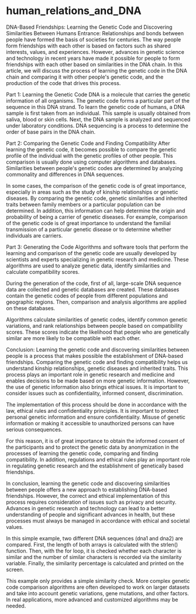 # human_relations_and_DNA
DNA-Based Friendships: Learning the Genetic Code and Discovering Similarities Between Humans
Entrance:
Relationships and bonds between people have formed the basis of societies for centuries. The way people form friendships with each other is based on factors such as shared interests, values, and experiences. However, advances in genetic science and technology in recent years have made it possible for people to form friendships with each other based on similarities in the DNA chain. In this article, we will discuss the process of learning the genetic code in the DNA chain and comparing it with other people's genetic code, and the production of the code that drives this process.

Part 1: Learning the Genetic Code
DNA is a molecule that carries the genetic information of all organisms. The genetic code forms a particular part of the sequence in this DNA strand. To learn the genetic code of humans, a DNA sample is first taken from an individual. This sample is usually obtained from saliva, blood or skin cells. Next, the DNA sample is analyzed and sequenced under laboratory conditions. DNA sequencing is a process to determine the order of base pairs in the DNA chain.

Part 2: Comparing the Genetic Code and Finding Compatibility
After learning the genetic code, it becomes possible to compare the genetic profile of the individual with the genetic profiles of other people. This comparison is usually done using computer algorithms and databases. Similarities between people's genetic codes are determined by analyzing commonality and differences in DNA sequences.

In some cases, the comparison of the genetic code is of great importance, especially in areas such as the study of kinship relationships or genetic diseases. By comparing the genetic code, genetic similarities and inherited traits between family members or a particular population can be determined. In addition, this information can help determine the origin and probability of being a carrier of genetic diseases. For example, comparison of the genetic code is of great importance to understand the familial transmission of a particular genetic disease or to determine whether individuals are carriers.

Part 3: Generating the Code
Algorithms and software tools that perform the learning and comparison of the genetic code are usually developed by scientists and experts specializing in genetic research and medicine. These algorithms are used to analyze genetic data, identify similarities and calculate compatibility scores.

During the generation of the code, first of all, large-scale DNA sequence data are collected and genetic databases are created. These databases contain the genetic codes of people from different populations and geographic regions. Then, comparison and analysis algorithms are applied on these databases.

Algorithms calculate similarities of genetic codes, identify common genetic variations, and rank relationships between people based on compatibility scores. These scores indicate the likelihood that people who are genetically similar are more likely to be compatible with each other.

Conclusion:
Learning the genetic code and discovering similarities between people is a process that makes possible the establishment of DNA-based friendships. Comparing the genetic code and finding compatibility helps us understand kinship relationships, genetic diseases and inherited traits. This process plays an important role in genetic research and medicine and enables decisions to be made based on more genetic information. However, the use of genetic information also brings ethical issues. It is important to consider issues such as confidentiality, informed consent, discrimination.

The implementation of this process should be done in accordance with the law, ethical rules and confidentiality principles. It is important to protect personal genetic information and ensure confidentiality. Misuse of genetic information or making it accessible to unauthorized persons can have serious consequences.

For this reason, it is of great importance to obtain the informed consent of the participants and to protect the genetic data by anonymization in the processes of learning the genetic code, comparing and finding compatibility. In addition, regulations and ethical rules play an important role in regulating genetic research and the establishment of genetically based friendships.

In conclusion, learning the genetic code and discovering similarities between people offers a new approach to establishing DNA-based friendships. However, the correct and ethical implementation of this process requires consideration of issues such as privacy and security. Advances in genetic research and technology can lead to a better understanding of people and significant advances in health, but these processes must always be managed in accordance with ethical and societal values.

In this simple example, two different DNA sequences (dna1 and dna2) are compared. First, the length of both arrays is calculated with the strlen() function. Then, with the for loop, it is checked whether each character is similar and the number of similar characters is recorded via the similarity variable. Finally, the similarity percentage is calculated and printed on the screen.

This example only provides a simple similarity check. More complex genetic code comparison algorithms are often developed to work on larger datasets and take into account genetic variations, gene mutations, and other factors. In real applications, more advanced and customized algorithms may be needed.
